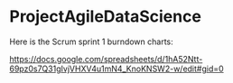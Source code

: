 # ProjectAgileDataScience

Here is the Scrum sprint 1 burndown charts:

https://docs.google.com/spreadsheets/d/1hA52Ntt-69pz0s7Q31gIvjVHXV4u1mN4_KnoKNSW2-w/edit#gid=0
